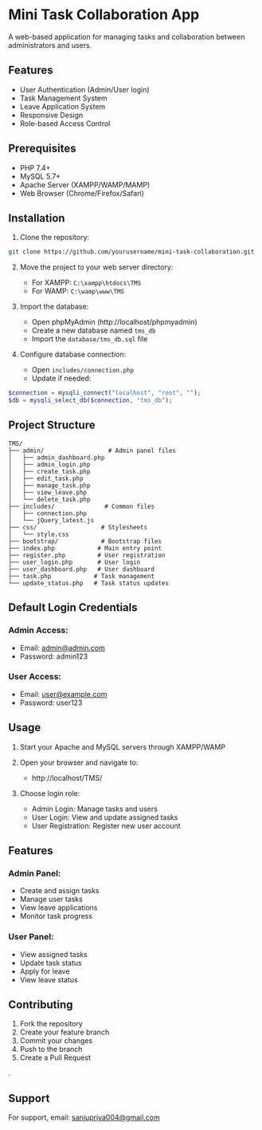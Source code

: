 # Mini Task Collaboration App

A web-based application for managing tasks and collaboration between administrators and users.

## Features

- User Authentication (Admin/User login)
- Task Management System
- Leave Application System
- Responsive Design
- Role-based Access Control

## Prerequisites

- PHP 7.4+
- MySQL 5.7+
- Apache Server (XAMPP/WAMP/MAMP)
- Web Browser (Chrome/Firefox/Safari)

## Installation

1. Clone the repository:

```bash
git clone https://github.com/yourusername/mini-task-collaboration.git
```

2. Move the project to your web server directory:

   - For XAMPP: `C:\xampp\htdocs\TMS`
   - For WAMP: `C:\wamp\www\TMS`

3. Import the database:

   - Open phpMyAdmin (http://localhost/phpmyadmin)
   - Create a new database named `tms_db`
   - Import the `database/tms_db.sql` file

4. Configure database connection:
   - Open `includes/connection.php`
   - Update if needed:

```php
$connection = mysqli_connect("localhost", "root", "");
$db = mysqli_select_db($connection, "tms_db");
```

## Project Structure

```
TMS/
├── admin/                  # Admin panel files
│   ├── admin_dashboard.php
│   ├── admin_login.php
│   ├── create_task.php
│   ├── edit_task.php
│   ├── manage_task.php
│   ├── view_leave.php
│   └── delete_task.php
├── includes/              # Common files
│   ├── connection.php
│   └── jQuery_latest.js
├── css/                  # Stylesheets
│   └── style.css
├── bootstrap/            # Bootstrap files
├── index.php            # Main entry point
├── register.php         # User registration
├── user_login.php       # User login
├── user_dashboard.php   # User dashboard
├── task.php            # Task management
└── update_status.php   # Task status updates
```

## Default Login Credentials

### Admin Access:

- Email: admin@admin.com
- Password: admin123

### User Access:

- Email: user@example.com
- Password: user123

## Usage

1. Start your Apache and MySQL servers through XAMPP/WAMP
2. Open your browser and navigate to:

   - http://localhost/TMS/

3. Choose login role:
   - Admin Login: Manage tasks and users
   - User Login: View and update assigned tasks
   - User Registration: Register new user account

## Features

### Admin Panel:

- Create and assign tasks
- Manage user tasks
- View leave applications
- Monitor task progress

### User Panel:

- View assigned tasks
- Update task status
- Apply for leave
- View leave status

## Contributing

1. Fork the repository
2. Create your feature branch
3. Commit your changes
4. Push to the branch
5. Create a Pull Request

.

## Support

For support, email: sanjupriya004@gmail.com
